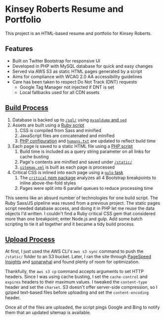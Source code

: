 
# Kinsey Roberts Resume and Portfolio
This project is an HTML-based resume and portfolio for Kinsey Roberts.

## Features
* Built on Twitter Bootstrap for responsive UI
* Developed in PHP with MySQL database for quick and easy changes
* Served via AWS S3 as static HTML pages generated by a script
* Aims for compliance with WCAG 2.0 AA accessibility guidelines
* Care has been taken to respect Do Not Track (DNT) requests
  * Google Tag Manager not injected if DNT is set
  * Local fallbacks used for all CDN assets

## [Build Process](tasks/build.cmd)

 1. Database is backed up to [`/sql/`](sql/) using [`mysqldump` and `sed`](tasks/db_backup.cmd)
 2. Assets are built using a [Ruby script](tasks/compile_assets.rb)
    1. CSS is compiled from Sass and minified
    2. JavaScript files are concatenated and minified
    3. [PHP configuration](src/classes/Config.php) and [`humans.txt`](humans.txt) are updated to reflect build time
 3. Each page is saved to a static HTML file using a [PHP script](tasks/static_pages.php)
    1. Build time is included as a query string parameter on all links for cache busting
    2. Page's contents are minified and saved under [`/static/`](static/)
    3. [`sitemap.xml`](sitemap.xml) is built as each page is processed
 4. Critical CSS is inlined into each page using a [`gulp` task](tasks/gulpfile.js)
    1. The [`critical` npm package](https://www.npmjs.com/package/critical) analyzes all 4 Bootstrap breakpoints to inline above-the-fold styles
    2. Pages were split into 6 parallel queues to reduce processing time

This seems like an absurd number of technologies for one build script. The Ruby Sass/JS pipeline was reused from a previous project. The static pages script needed database access, and doing it in PHP let me reuse the data objects I'd written. I couldn't find a Ruby critical CSS gem that considered more than one breakpoint; enter Node.js and gulp. Add some batch scripting to tie it all together and it became a tidy build process.

## [Upload Process](tasks/s3_upload.php)

At first, I just used the AWS CLI's `aws s3 sync` command to push the `/static/` folder to an S3 bucket. Later, I ran the site through [PageSpeed Insights](https://developers.google.com/speed/pagespeed/insights/) and [sonarwhal](https://sonarwhal.com/scanner) and found plenty of room for optimization. 

Thankfully, the `aws s3 cp` command accepts arguments to set HTTP headers. Since I was using cache busting, I set the `cache-control` and `expires` headers to their maximum values. I tweaked the `content-type` header and set the `charset`. S3 doesn't offer server-side compression, so I gziped text-based files before uploading and set the `content-encoding` header.

Once all of the files are uploaded, the script pings Google and Bing to notify them that an updated sitemap is available.
